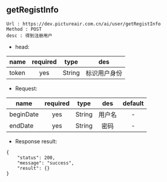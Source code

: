 

getRegistInfo
---

```
Url : https://dev.pictureair.com.cn/ai/user/getRegistInfo
Method : POST 
desc : 得到注册用户
```

* head:

|name|required|type|des|
| ------------- |:-------------:|:-------------:|:---------------------------------------:|
| token | yes | String | 标识用户身份 | 

* Request:

|name|required|type|des|default|
| ------------- |:-------------:|:-------------:|:---------------------------------------:|:-------------:|
| beginDate | yes | String | 用户名 | - |
| endDate | yes | String | 密码 | - |

* Response result:
```
{
    "status": 200,
    "message": "success",
    "result": {}
}
```
